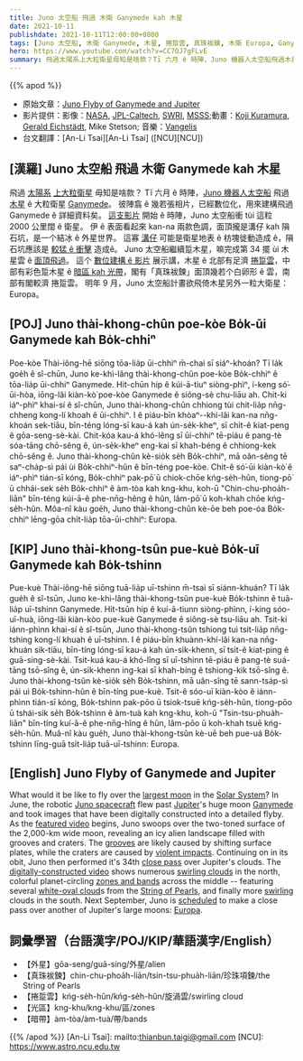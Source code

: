 ```yaml
---
title: Juno 太空船 飛過 木衛 Ganymede kah 木星
date: 2021-10-11
publishdate: 2021-10-11T12:00:00+0800
tags: [Juno 太空船, 木衛 Ganymede, 木星, 捲踅雲, 真珠袚鍊, 木衛 Europa, Ganymede, Europa, 枋塊徙動, 暗帶, 光區]
hero: https://www.youtube.com/watch?v=CC7OJ7gFLvE
summary: 飛過太陽系上大粒衛星毋知是啥款？Tī 六月 ê 時陣，Juno 機器人太空船飛過木星 ê 大粒衛星 Ganymede。
---
```


{{% apod %}}

- 原始文章：[Juno Flyby of Ganymede and Jupiter](https://apod.nasa.gov/apod/ap211011.html)
- 影片提供：影像：[NASA](http://www.nasa.gov/), [JPL-Caltech](http://www.jpl.nasa.gov/), [SWRI](https://www.swri.org/), [MSSS](http://www.msss.com/);動畫：[Koji Kuramura](http://www.fightforspace.com/team/koji-kuramura/), [Gerald Eichstädt](https://solarsystem.nasa.gov/people/400/gerald-eichstadt/), Mike Stetson; 音樂：[Vangelis](https://en.wikipedia.org/wiki/Vangelis)
- 台文翻譯：[An-Li Tsai][An-Li Tsai] ([NCU][NCU])

## [漢羅] Juno 太空船 飛過 木衛 Ganymede kah 木星
飛過 [太陽系][Solar System] [上大粒衛星][largest moon] 毋知是啥款？
Tī 六月 ê 時陣，[Juno 機器人太空船][Juno spacecraft] 飛過 [木星][Jupiter] ê 大粒衛星 [Ganymede][Ganymede]。
彼陣翕 ê 幾若張相片，已經數位化，用來建構飛過 Ganymede ê 詳細資料矣。
[這支影片][featured video] 開始 ê 時陣，Juno 太空船衝 tùi 這粒 2000 公里闊 ê 衛星。
伊 ê 表面看起來 kan-na 兩款色調，面頂攏是溝仔 kah 隕石坑，是一个結冰 ê 外星世界。
這寡 [溝仔][grooves] 可能是衛星地表 ê 枋塊徙動造成 ê，隕石坑應該是 [較猛 ê 衝擊][violent impacts] 造成ê。
Juno 太空船繼續踅木星，嘛完成第 34 擺 ùi 木星雲 ê [面頂飛過][close pass]。
這个 [數位建構 ê 影片][digitally-constructed video] 展示講，木星 ê 北部有足濟 [捲踅雲][swirling clouds]，中部有彩色踅木星 ê [暗區 kah 光帶][zones and bands]，閣有「真珠袚鍊」面頂幾若个白卵形 ê 雲，南部有閣較濟 捲踅雲。
明年 9 月，Juno 太空船計畫欲飛倚木星另外一粒大衛星：Europa。

## [POJ] Juno thài-khong-chûn poe-kòe Bo̍k-ūi Ganymede kah Bo̍k-chhiⁿ
Poe-kòe Thài-iông-hē siōng tōa-lia̍p ūi-chhiⁿ m̄-chai sī siáⁿ-khoán?
Tī la̍k goe̍h ê sî-chūn, Juno ke-khì-lâng thài-khong-chûn poe-kòe Bo̍k-chhiⁿ ê tōa-lia̍p ūi-chhiⁿ Ganymede.
Hit-chūn hip ê kúi-ā-tiuⁿ siòng-phìⁿ, í-keng só͘-ūi-hòa, iōng-lâi kiàn-kò͘ poe-kòe Ganymede ê siông-sè chu-liāu ah.
Chit-ki iáⁿ-phìⁿ khai-sí ê sî-chūn, Juno thài-khong-chûn chhiong tùi chit-lia̍p nn̄g-chheng kong-lí khoah ê ūi-chhiⁿ.
I ê piáu-bīn khòaⁿ--khí-lâi kan-na nn̄g-khoán sek-tiāu, bīn-téng lóng-sī kau-á kah ún-se̍k-kheⁿ, sī chi̍t-ê kiat-peng ê gōa-seng-sè-kài.
Chit-kóa kau-á khó-lêng sī ūi-chhiⁿ tē-piáu ê pang-tè sóa-tāng chō-sêng ê, ún-se̍k-kheⁿ eng-kai sī khah-béng ê chhiong-kek chō-sêng ê.
Juno thài-khong-chûn kè-sio̍k se̍h Bo̍k-chhiⁿ, mā oân-sêng tē saⁿ-cha̍p-sì pái ùi Bo̍k-chhiⁿ-hûn ê bīn-téng poe-kòe.
Chit-ê só͘-ūi kiàn-kò͘ ê iáⁿ-phìⁿ tián-sī kóng, Bo̍k-chhiⁿ pak-pō͘ ū chiok-chōe kńg-se̍h-hûn, tiong-pō͘ ū chhái-sek se̍h Bo̍k-chhiⁿ ê àm-tòa kah kng-khu, koh-ū "Chin-chu-phoa̍h-liān" bīn-téng kúi-ā-ê phe-nn̄g-hêng ê hûn, lâm-pō͘ ū koh-khah chōe kńg-se̍h-hûn.
Môa-nî kàu goe̍h, Juno thài-khong-chûn kè-ōe beh poe-óa Bo̍k-chhiⁿ lēng-gōa chi̍t-lia̍p tōa-ūi-chhiⁿ: Europa.

## [KIP] Juno thài-khong-tsûn pue-kuè Bo̍k-uī Ganymede kah Bo̍k-tshinn
Pue-kuè Thài-iông-hē siōng tuā-lia̍p uī-tshinn m̄-tsai sī siánn-khuán?
Tī la̍k gue̍h ê sî-tsūn, Juno ke-khì-lâng thài-khong-tsûn pue-kuè Bo̍k-tshinn ê tuā-lia̍p uī-tshinn Ganymede.
Hit-tsūn hip ê kuí-ā-tiunn siòng-phìnn, í-king sóo-uī-huà, iōng-lâi kiàn-kòo pue-kuè Ganymede ê siông-sè tsu-liāu ah.
Tsit-ki iánn-phìnn khai-sí ê sî-tsūn, Juno thài-khong-tsûn tshiong tuì tsit-lia̍p nn̄g-tshing kong-lí khuah ê uī-tshinn.
I ê piáu-bīn khuànn-khí-lâi kan-na nn̄g-khuán sik-tiāu, bīn-tíng lóng-sī kau-á kah ún-si̍k-khenn, sī tsi̍t-ê kiat-ping ê guā-sing-sè-kài.
Tsit-kuá kau-á khó-lîng sī uī-tshinn tē-piáu ê pang-tè suá-tāng tsō-sîng ê, ún-si̍k-khenn ing-kai sī khah-bíng ê tshiong-kik tsō-sîng ê.
Juno thài-khong-tsûn kè-sio̍k se̍h Bo̍k-tshinn, mā uân-sîng tē sann-tsa̍p-sì pái uì Bo̍k-tshinn-hûn ê bīn-tíng pue-kuè.
Tsit-ê sóo-uī kiàn-kòo ê iánn-phìnn tián-sī kóng, Bo̍k-tshinn pak-pōo ū tsiok-tsuē kńg-se̍h-hûn, tiong-pōo ū tshái-sik se̍h Bo̍k-tshinn ê àm-tuà kah kng-khu, koh-ū "Tsin-tsu-phua̍h-liān" bīn-tíng kuí-ā-ê phe-nn̄g-hîng ê hûn, lâm-pōo ū koh-khah tsuē kńg-se̍h-hûn.
Muâ-nî kàu gue̍h, Juno thài-khong-tsûn kè-uē beh pue-uá Bo̍k-tshinn līng-guā tsi̍t-lia̍p tuā-uī-tshinn: Europa.

## [English] Juno Flyby of Ganymede and Jupiter
What would it be like to fly over the [largest moon][largest moon] in the [Solar System][Solar System]?
In June, the robotic [Juno spacecraft][Juno spacecraft] flew past [Jupiter][Jupiter]'s huge moon [Ganymede][Ganymede] and took images that have been digitally constructed into a detailed flyby.
As the [featured video][featured video] begins, Juno swoops over the two-toned surface of the 2,000-km wide moon, revealing an icy alien landscape filled with grooves and craters.
The [grooves][grooves] are likely caused by shifting surface plates, while the craters are caused by [violent impacts][violent impacts].
Continuing on in its obit, Juno then performed it's 34th [close pass][close pass] over Jupiter's clouds.
The [digitally-constructed video][digitally-constructed video] shows numerous [swirling clouds][swirling clouds] in the north, colorful planet-circling [zones and bands][zones and bands] across the middle -- featuring several [white-oval cloud][white-oval cloud]s from the [String of Pearls][String of Pearls], and finally more [swirling][swirling] clouds in the south.
Next September, Juno is [scheduled][scheduled] to make a close pass over another of Jupiter's large moons: [Europa][Europa].

## 詞彙學習（台語漢字/POJ/KIP/華語漢字/English）
- 【外星】gōa-seng/guā-sing/外星/alien
- 【真珠袚鍊】chin-chu-phoa̍h-liān/tsin-tsu-phua̍h-liān/珍珠項鍊/the String of Pearls
- 【捲踅雲】kńg-se̍h-hûn/kńg-se̍h-hûn/旋渦雲/swirling cloud
- 【光區】kng-khu/kng-khu/區/zones
- 【暗帶】àm-tòa/àm-tuà/帶/bands

{{% /apod %}}
[An-Li Tsai]: mailto:thianbun.taigi@gmail.com
[NCU]: https://www.astro.ncu.edu.tw

[largest moon]:https://solarsystem.nasa.gov/moons/jupiter-moons/ganymede/in-depth/
[Solar System]:https://solarsystem.nasa.gov/solar-system/our-solar-system/in-depth/
[Juno spacecraft]:https://www.jpl.nasa.gov/missions/juno
[Jupiter]:https://solarsystem.nasa.gov/planets/jupiter/in-depth/
[Ganymede]:https://en.wikipedia.org/wiki/Ganymede_(moon)
[featured video]:https://www.youtube.com/watch?v=CC7OJ7gFLvE
[grooves]:https://apod.nasa.gov/apod/ap960711.html
[violent impacts]:https://apod.nasa.gov/apod/ap010428.html
[close pass]:https://apod.nasa.gov/apod/ap190908.html
[digitally-constructed video]:https://www.missionjuno.swri.edu/media-gallery/junos-10th-launch-anniversary?show=fig_610b07d5f5b97167311ead97&m=610b07d5f5b97167311ead97
[swirling clouds]:https://apod.nasa.gov/apod/ap171128.html
[zones and bands]:https://en.wikipedia.org/wiki/Atmosphere_of_Jupiter#/media/File:Jupiter_cloud_bands.svg
[white-oval cloud]:https://apod.nasa.gov/apod/ap170228.html
[String of Pearls]:https://astronomynow.com/2017/06/26/jupiters-string-of-pearls/
[swirling]:https://thumbs.dreamstime.com/b/two-cats-yin-yang-hug-sleep-friendship-love-126599120.jpg
[scheduled]:https://en.wikipedia.org/wiki/Juno_(spacecraft)#Timeline
[Europa]:https://apod.nasa.gov/apod/ap160927.html
